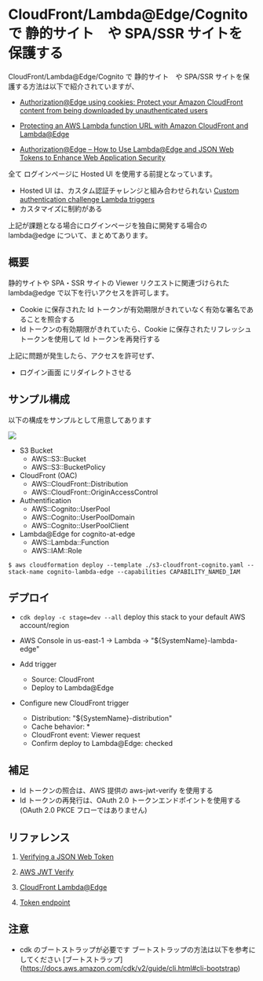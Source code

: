 # CloudFront/Lambda@Edge/Cognito で 静的サイト　や SPA/SSR サイトを保護する

CloudFront/Lambda@Edge/Cognito で 静的サイト　や SPA/SSR サイトを保護する方法は以下で紹介されていますが、

- [Authorization@Edge using cookies: Protect your Amazon CloudFront content from being downloaded by unauthenticated users](https://aws.amazon.com/blogs/networking-and-content-delivery/authorizationedge-using-cookies-protect-your-amazon-cloudfront-content-from-being-downloaded-by-unauthenticated-users/)

- [Protecting an AWS Lambda function URL with Amazon CloudFront and Lambda@Edge](https://aws.amazon.com/blogs/compute/protecting-an-aws-lambda-function-url-with-amazon-cloudfront-and-lambdaedge/)

- [Authorization@Edge – How to Use Lambda@Edge and JSON Web Tokens to Enhance Web Application Security](https://aws.amazon.com/blogs/networking-and-content-delivery/authorizationedge-how-to-use-lambdaedge-and-json-web-tokens-to-enhance-web-application-security/)

全て ログインページに Hosted UI を使用する前提となっています。

- Hosted UI は、カスタム認証チャレンジと組み合わせられない
  [Custom authentication challenge Lambda triggers](https://docs.aws.amazon.com/cognito/latest/developerguide/user-pool-lambda-challenge.html)
- カスタマイズに制約がある

上記が課題となる場合にログインページを独自に開発する場合の lambda@edge について、まとめてあります。

## 概要

静的サイトや SPA・SSR サイトの Viewer リクエストに関連づけられた lambda@edge で以下を行いアクセスを許可します。

- Cookie に保存された Id トークンが有効期限がきれていなく有効な署名であることを照合する
- Id トークンの有効期限がきれていたら、Cookie に保存されたリフレッシュトークンを使用して Id トークンを再発行する

上記に問題が発生したら、アクセスを許可せず、

- ログイン画面 にリダイレクトさせる

## サンプル構成

以下の構成をサンプルとして用意してあります

![](./s3-cloudfront-cognito.drawio.png)

- S3 Bucket
  - AWS::S3::Bucket
  - AWS::S3::BucketPolicy
- CloudFront (OAC)
  - AWS::CloudFront::Distribution
  - AWS::CloudFront::OriginAccessControl
- Authentification
  - AWS::Cognito::UserPool
  - AWS::Cognito::UserPoolDomain
  - AWS::Cognito::UserPoolClient
- Lambda@Edge for cognito-at-edge
  - AWS::Lambda::Function
  - AWS::IAM::Role

```
$ aws cloudformation deploy --template ./s3-cloudfront-cognito.yaml --stack-name cognito-lambda-edge --capabilities CAPABILITY_NAMED_IAM
```

## デプロイ

- `cdk deploy -c stage=dev --all` deploy this stack to your default AWS account/region

- AWS Console in us-east-1 -> Lambda -> "${SystemName}-lambda-edge"
- Add trigger
  - Source: CloudFront
  - Deploy to Lambda@Edge
- Configure new CloudFront trigger
  - Distribution: "${SystemName}-distribution"
  - Cache behavior: \*
  - CloudFront event: Viewer request
  - Confirm deploy to Lambda@Edge: checked

## 補足

- Id トークンの照合は、AWS 提供の aws-jwt-verify を使用する
- Id トークンの再発行は、OAuth 2.0 トークンエンドポイントを使用する (OAuth 2.0 PKCE フローではありません)

## リファレンス

1. [Verifying a JSON Web Token](https://docs.aws.amazon.com/cognito/latest/developerguide/amazon-cognito-user-pools-using-tokens-verifying-a-jwt.html)

1. [AWS JWT Verify](https://github.com/awslabs/aws-jwt-verify/blob/main/README.md)

1. [CloudFront Lambda@Edge](https://docs.aws.amazon.com/lambda/latest/dg/lambda-edge.html)

1. [Token endpoint](https://docs.aws.amazon.com/cognito/latest/developerguide/token-endpoint.html)

## 注意

- cdk のブートストラップが必要です
  ブートストラップの方法は以下を参考にしてください
  [ブートストラップ]{https://docs.aws.amazon.com/cdk/v2/guide/cli.html#cli-bootstrap)

